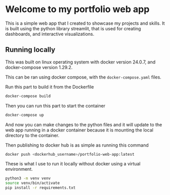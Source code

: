 # Welcome to my portfolio web app

This is a simple web app that I created to showcase my projects and skills. It is built using the python library streamlit, that is used for creating dashboards, and interactive visualizations. 

## Running locally

This was built on linux operating system with docker version 24.0.7, and docker-compose version 1.29.2.

This can be ran using docker compose, with the `docker-compose.yaml` files. 

Run this part to build it from the Dockerfile

```sh
docker-compose build
```

Then you can run this part to start the container
    
```sh
docker-compose up
```

And now you can make changes to the python files and it will update to the web app running in a docker container because it is mounting the local directory to the container.

Then publishing to docker hub is as simple as running this command

```sh
docker push <dockerhub_username>/portfolio-web-app:latest
```

These is what I use to run it locally without docker using a virtual environment. 

```sh
python3 -m venv venv
source venv/bin/activate
pip install -r requirements.txt
```